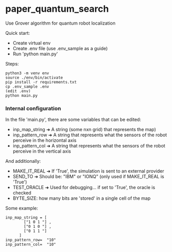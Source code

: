 # paper_quantum_search
Use Grover algorithm for quantum robot localization

Quick start:

 - Create virtual env
 - Create .env file (use .env_sample as a guide)
 - Run 'python main.py'

Steps:

    python3 -m venv env
    source ./env/bin/activate
    pip install -r requirements.txt
    cp .env_sample .env 
    (edit .env)
    python main.py

 

### Internal configuration
In the file 'main.py', there are some variables that can be edited:

 - inp_map_string ➜ A string (some nxn grid) that represents the map)
 - inp_pattern_row ➜ A string that represents what the sensors of the robot perceive in the horizontal axis
 - inp_pattern_col ➜ A string that represents what the sensors of the robot perceive in the vertical axis
 
 And additionally:
 - MAKE_IT_REAL ➜ If 'True', the simulation is sent to an external provider
 - SEND_TO ➜ Should be: "IBM" or "IONQ"  (only used if MAKE_IT_REAL is 'True')
 - TEST_ORACLE ➜ Used for debugging... if set to 'True', the oracle is checked
 - BYTE_SIZE: how many bits are 'stored' in a single cell of the map


Some example:

    inp_map_string = [
		    ["1 0 1 "] ,
		    ["0 1 0 "] ,
		    ["0 1 1 "] 
		  ]
	inp_pattern_row=  "10" 
	inp_pattern_col=  "10" 
